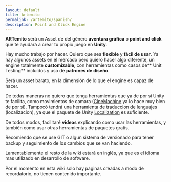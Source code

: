 ```yaml
---
layout: default
title: Artemito
permalink: /artemito/spanish/
description: Point and Click Engine
---
```


**ARTemito** será un Asset de del género **aventura gráfica** o **point and click** que te ayudará a crear tu propio juego en **Unity**.

Hay mucho trabajo por hacer. Quiero que sea **flexible** y **fácil de usar**.
Ya hay algunos assets en el mercado pero quiero hacer algo diferente, un engine totalmente **customizable**, con herramientas como casos de** Unit Testing** incluídos y uso de **patrones de diseño**.

Será un asset barato, en la dimensión de lo que el engine es capaz de hacer. 

De todas maneras no quiero que tenga herramientas que ya de por sí Unity te facilita, como movimientos de camara ([CineMachine](https://unity.com/es/unity/features/editor/art-and-design/cinemachine) ya lo hace muy bien de por sí). Tampocó tendrá una herramienta de traduccion de lenguajes (localizacion), ya que el paquete de Unity [Localization](https://docs.unity3d.com/Packages/com.unity.localization@1.4/manual/index.html) es suficiente.

De todos modos, facilitaré **videos** explicando como usar las herramientas, y también como usar otras herramientas de paquetes gratis.

Recomiendo que se use GIT o algun sistema de versionado para tener backup y seguimiento de los cambios que se van haciendo.

Lamentablemente el resto de la wiki estará en inglés, ya que es el idioma mas utilizado en desarrollo de software.

Por el momento en esta wiki solo hay paginas creadas a modo de recordatorio, no tienen contenido importante.